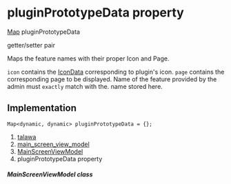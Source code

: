 
<div>

# pluginPrototypeData property

</div>


[Map](https://api.flutter.dev/flutter/dart-core/Map-class.html)
pluginPrototypeData


getter/setter pair




Maps the feature names with their proper Icon and Page.

`icon` contains the
[IconData](https://api.flutter.dev/flutter/widgets/IconData-class.html)
corresponding to plugin\'s icon. `page` contains the corresponding page
to be displayed. Name of the feature provided by the admin must
`exactly` match with the. name stored here.



## Implementation

``` language-dart
Map<dynamic, dynamic> pluginPrototypeData = {};
```







1.  [talawa](../../index.md)
2.  [main_screen_view_model](../../view_model_main_screen_view_model/)
3.  [MainScreenViewModel](../../view_model_main_screen_view_model/MainScreenViewModel-class.md)
4.  pluginPrototypeData property

##### MainScreenViewModel class







